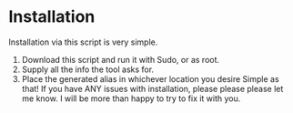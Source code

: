 # Installation
Installation via this script is very simple.
1. Download this script and run it with Sudo, or as root.
2. Supply all the info the tool asks for.
3. Place the generated alias in whichever location you desire
Simple as that!
If you have ANY issues with installation, please please please let me know. I will be more than happy to try to fix it with you.
